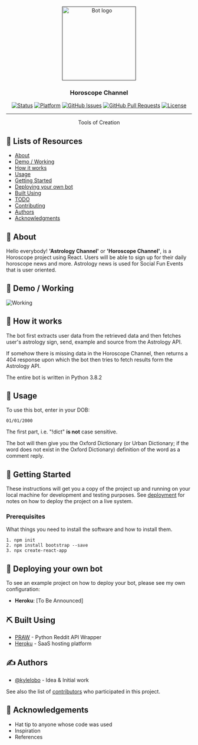 <p align="center">
  <a href="" rel="noopener">
 <img width=200px height=200px src="img/logo/Horoscope.jpg" alt="Bot logo"></a>
</p>

<h3 align="center">Horoscope Channel</h3>

<div align="center">

[![Status](https://img.shields.io/badge/status-active-success.svg)]()
[![Platform](https://img.shields.io/badge/platform-reddit-orange.svg)](https://www.reddit.com/user/Wordbook_Bot)
[![GitHub Issues](https://img.shields.io/github/issues/kylelobo/The-Documentation-Compendium.svg)](https://github.com/kylelobo/The-Documentation-Compendium/issues)
[![GitHub Pull Requests](https://img.shields.io/github/issues-pr/kylelobo/The-Documentation-Compendium.svg)](https://github.com/kylelobo/The-Documentation-Compendium/pulls)
[![License](https://img.shields.io/badge/license-MIT-blue.svg)](/LICENSE)

</div>

---

<p align="center"> Tools of Creation
    <br> 
</p>

## 📝 Lists of Resources

- [About](#about)
- [Demo / Working](#demo)
- [How it works](#working)
- [Usage](#usage)
- [Getting Started](#getting_started)
- [Deploying your own bot](#deployment)
- [Built Using](#built_using)
- [TODO](../TODO.md)
- [Contributing](../CONTRIBUTING.md)
- [Authors](#authors)
- [Acknowledgments](#acknowledgement)

## 🧐 About <a name = "about"></a>

Hello everybody! <b>'Astrology Channel'</b> or <b>'Horoscope Channel'</b>, is a Horoscope project using React. Users will be able to sign up for their daily horoscope news and more. Astrology news is used for Social Fun Events that  is user oriented.

## 🎥 Demo / Working <a name = "demo"></a>

![Working](https://media2.giphy.com/media/WmtnVfTNbDigG32A8u/giphy.gif?cid=ecf05e47ha3jz1pgrbcmyo8wow90kg9l1ydhh3i517orf0br&rid=giphy.gif&ct=g)

## 💭 How it works <a name = "working"></a>

The bot first extracts user data from the retrieved data and then fetches user's astrology sign, send, example and source from the Astrology API.

If somehow there is missing data in the Horoscope Channel, then returns a 404 response upon which the bot then tries to fetch results form the Astrology API.

The entire bot is written in Python 3.8.2

## 🎈 Usage <a name = "usage"></a>

To use this bot, enter in your DOB:

```
01/01/2000
```

The first part, i.e. "!dict" **is not** case sensitive.

The bot will then give you the Oxford Dictionary (or Urban Dictionary; if the word does not exist in the Oxford Dictionary) definition of the word as a comment reply.


## 🏁 Getting Started <a name = "getting_started"></a>

These instructions will get you a copy of the project up and running on your local machine for development and testing purposes. See [deployment](#deployment) for notes on how to deploy the project on a live system.

### Prerequisites

What things you need to install the software and how to install them.

```
1. npm init
2. npm install bootstrap --save
3. npx create-react-app
```

## 🚀 Deploying your own bot <a name = "deployment"></a>

To see an example project on how to deploy your bot, please see my own configuration:

- **Heroku**: [To Be Announced]

## ⛏️ Built Using <a name = "built_using"></a>

- [PRAW](https://praw.readthedocs.io/en/latest/) - Python Reddit API Wrapper
- [Heroku](https://www.heroku.com/) - SaaS hosting platform

## ✍️ Authors <a name = "authors"></a>

- [@kylelobo](https://github.com/kylelobo) - Idea & Initial work

See also the list of [contributors](https://github.com/kylelobo/The-Documentation-Compendium/contributors) who participated in this project.

## 🎉 Acknowledgements <a name = "acknowledgement"></a>

- Hat tip to anyone whose code was used
- Inspiration
- References
